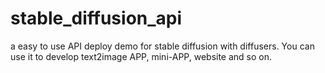 # stable_diffusion_api
a easy to use API deploy demo for stable diffusion with diffusers. You can use it to develop text2image APP, mini-APP, website and so on.
